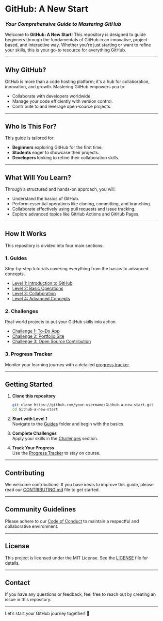 
# **GitHub: A New Start**  
### *Your Comprehensive Guide to Mastering GitHub*  

Welcome to **GitHub: A New Start**! This repository is designed to guide beginners through the fundamentals of GitHub in an innovative, project-based, and interactive way. Whether you're just starting or want to refine your skills, this is your go-to resource for everything GitHub.

---

## **Why GitHub?**  
GitHub is more than a code hosting platform; it's a hub for collaboration, innovation, and growth. Mastering GitHub empowers you to:  
- Collaborate with developers worldwide.  
- Manage your code efficiently with version control.  
- Contribute to and leverage open-source projects.  

---

## **Who Is This For?**  
This guide is tailored for:  
- **Beginners** exploring GitHub for the first time.  
- **Students** eager to showcase their projects.  
- **Developers** looking to refine their collaboration skills.  

---

## **What Will You Learn?**  
Through a structured and hands-on approach, you will:  
- Understand the basics of GitHub.  
- Perform essential operations like cloning, committing, and branching.  
- Collaborate effectively using pull requests and issue tracking.  
- Explore advanced topics like GitHub Actions and GitHub Pages.  

---

## **How It Works**  
This repository is divided into four main sections:  

### 1. **Guides**  
Step-by-step tutorials covering everything from the basics to advanced concepts.  
- [Level 1: Introduction to GitHub](./guides/Level-1_Intro-to-GitHub/)  
- [Level 2: Basic Operations](./guides/Level-2_Basic-Operations/)  
- [Level 3: Collaboration](./guides/Level-3_Collaboration/)  
- [Level 4: Advanced Concepts](./guides/Level-4_Advanced-Concepts/)  

### 2. **Challenges**  
Real-world projects to put your GitHub skills into action.  
- [Challenge 1: To-Do App](./challenges/Challenge-1_Todo-App/)  
- [Challenge 2: Portfolio Site](./challenges/Challenge-2_Portfolio-Site/)  
- [Challenge 3: Open Source Contribution](./challenges/Challenge-3_Open-Source-Contribution/)  

### 3. **Progress Tracker**  
Monitor your learning journey with a detailed [progress tracker](./progress-tracker.md).  

---

## **Getting Started**  

1. **Clone this repository**  
   ```bash
   git clone https://github.com/your-username/Github-a-new-start.git
   cd Github-a-new-start
   ```

2. **Start with Level 1**  
   Navigate to the [Guides](./guides/) folder and begin with the basics.

3. **Complete Challenges**  
   Apply your skills in the [Challenges](./challenges/) section.

4. **Track Your Progress**  
   Use the [Progress Tracker](./progress-tracker.md) to stay on course.

---

## **Contributing**  
We welcome contributions! If you have ideas to improve this guide, please read our [CONTRIBUTING.md](./CONTRIBUTING.md) file to get started.  

---

## **Community Guidelines**  
Please adhere to our [Code of Conduct](./CODE_OF_CONDUCT.md) to maintain a respectful and collaborative environment.  

---

## **License**  
This project is licensed under the MIT License. See the [LICENSE](./LICENSE) file for details.  

---

## **Contact**  
If you have any questions or feedback, feel free to reach out by creating an issue in this repository.  

---

Let’s start your GitHub journey together! 🚀  
